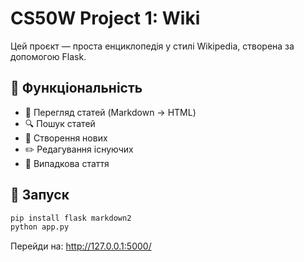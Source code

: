 
# CS50W Project 1: Wiki

Цей проєкт — проста енциклопедія у стилі Wikipedia, створена за допомогою Flask.

## 🔧 Функціональність

- 📄 Перегляд статей (Markdown → HTML)
- 🔍 Пошук статей
- 📝 Створення нових
- ✏️ Редагування існуючих
- 🎲 Випадкова стаття

## 🚀 Запуск

```bash
pip install flask markdown2
python app.py
```

Перейди на: http://127.0.0.1:5000/
